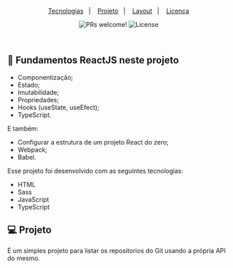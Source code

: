 <p align="center">
  <a href="#-tecnologias">Tecnologias</a>&nbsp;&nbsp;&nbsp;|&nbsp;&nbsp;&nbsp;
  <a href="#-projeto">Projeto</a>&nbsp;&nbsp;&nbsp;|&nbsp;&nbsp;&nbsp;
  <a href="#-layout">Layout</a>&nbsp;&nbsp;&nbsp;|&nbsp;&nbsp;&nbsp;
  <a href="#memo-licença">Licença</a>
</p>

<p align="center">
 <img src="https://img.shields.io/static/v1?label=PRs&message=welcome&color=49AA26&labelColor=000000" alt="PRs welcome!" />

  <img alt="License" src="https://img.shields.io/static/v1?label=license&message=MIT&color=49AA26&labelColor=000000">
</p>

<br>

## 🚀 Fundamentos ReactJS neste projeto

- Componentização;
- Estado;
- Imutabilidade;
- Propriedades;
- Hooks (useState, useEfect);
- TypeScript.

E também:
- Configurar a estrutura de um projeto React do zero;
- Webpack;
- Babel.

Esse projeto foi desenvolvido com as seguintes tecnologias:

- HTML
- Sass
- JavaScript
- TypeScript

## 💻 Projeto

É um simples projeto para listar os repositorios do Git usando a própria API do mesmo.
